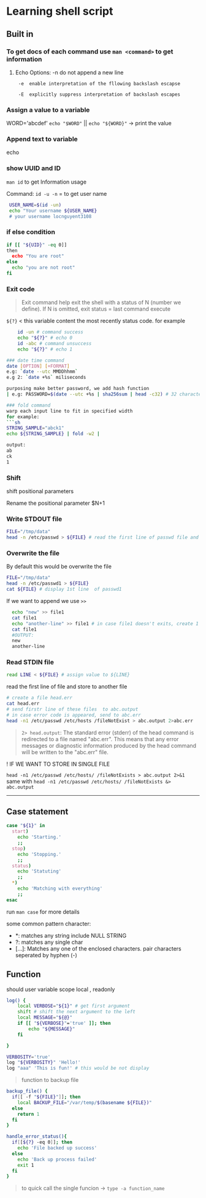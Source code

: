 # Learning shell script
## Built in
### To get docs of each command use `man <command>` to get information
1. Echo
    Options:
        -n  do not append a new line

        -e  enable interpretation of the fllowing backslash escapse
        
        -E  explicitly suppress interpretation of backslash escapes

### Assign a value to a variable

WORD='abcdef'
`echo "$WORD"`  || `echo "${WORD}"`  -> print the value

### Append text to variable
echo

### show UUID and ID
`man id` to get Information usage

Command: `id -u -n` = to get user name 

```sh
 USER_NAME=$(id -un)
 echo "Your username ${USER_NAME}
 # your username locnguyent3108
```

### if else condition
```sh
if [[ "${UID}" -eq 0]]
then
  echo "You are root"
else
  echo "you are not root"
fi  
```

### Exit code 
> Exit command help exit the shell with a status of N (number we define). If N is omitted, exit status = last command execute

`${?}` < this variable content the most recently status code.
for example
```sh
    id -un # command success
    echo "${?}" # echo 0
    id -abc # command unsuccess
    echo "${?}" # echo 1

### date time command
date [OPTION] [+FORMAT]
e.g: `date --utc MMDDhhmm`
e.g 2: `date +%s` miliseconds

purposing make better password, we add hash function 
| e.g: PASSWORD=$(date --utc +%s | sha256sum | head -c32) # 32 character

### fold command
warp each input line to fit in specified width
for example:
```sh
STRING_SAMPLE="abck1"
echo ${STRING_SAMPLE} | fold -w2 |

output:
ab
ck
1
```
### Shift
shift positional parameters

Rename the positional parameter $N+1
### Write STDOUT file 
```sh
FILE="/tmp/data"
head -n /etc/passwd > ${FILE} # read the first line of passwd file and store it into "/tmp/data
```

### Overwrite the file
By default this would be overwrite the file 
```sh
FILE="/tmp/data"
head -n /etc/passwd1 > ${FILE}
cat ${FILE} # display 1st line  of passwd1 
```
If we want to append we use `>>` 
```sh
  echo "new" >> file1
  cat file1
  echo "another-line" >> file1 # in case file1 doesn't exits, create 1 
  cat file1
  #OUTPUT:
  new
  another-line
```


### Read STDIN file
```sh
read LINE < ${FILE} # assign value to ${LINE}   
```
read the first line of file and store to another file
```sh
# create a file head.err
cat head.err 
# send firstr line of these files  to abc.output
# in case error code is appeared, send to abc.err 
head -n1 /etc/passwd /etc/hosts /fileNotExist > abc.output 2>abc.err
```
> `2> head.output`: The standard error (stderr) of the head command is redirected to a file named "abc.err". This means that any error messages or diagnostic information produced by the head command will be written to the "abc.err" file.

! IF WE WANT TO STORE IN SINGLE FILE

`head -n1 /etc/passwd /etc/hosts/ /fileNotExists > abc.output 2>&1`
same with 
`head -n1 /etc/passwd /etc/hosts/ /fileNotExists &> abc.output`

---

## Case statement

```sh
case "${1}" in
  start)
    echo 'Starting.'
    ;;
  stop)
    echo 'Stopping.'
    ;;
  status)
    echo 'Statuting'
    ;;
  *)
    echo 'Matching with everything'
    ;;
esac
```

run `man case` for more details

some common pattern character:

+ *: matches any string include NULL STRING
+ ?: matches any single char
+ [...]: Matches any one of the enclosed characters. pair characters seperated by hyphen (-)

## Function 

should user variable scope 
local , readonly

```sh
log() {
	local VERBOSE="${1}" # get first argument
	shift # shift the next argument to the left
	local MESSAGE="${@}" 
	if [[ "${VERBOSE}"='true' ]]; then
		echo "${MESSAGE}"
	fi

}

VERBOSITY='true'
log "${VERBOSITY}" 'Hello!'
log "aaa" 'This is fun!' # this would be not display
```
> function to backup file 
```sh
backup_file() {
  if[[ -f "${FILE}"]]; then
    local BACKUP_FILE="/var/temp/$(basename ${FILE})"
  else
    return 1
  fi
}

handle_error_status(){
  if[[${?} -eq 0]]; then
    echo 'File backed up success'
  else
    echo 'Back up process failed'
    exit 1
  fi
}
```

> to quick call the single funcion -> `type -a function_name`
